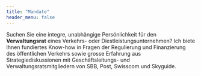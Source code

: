 ```yaml
---
title: "Mandate"
header_menu: false
---
```

Suchen Sie eine integre, unabhängige Persönlichkeit für den **Verwaltungsrat** eines Verkehrs- oder Diestleistungsunternehmen? Ich biete Ihnen fundiertes Know-how in Fragen der Regulierung und Finanzierung des öffentlichen Verkehrs sowie grosse Erfahrung aus Strategiediskussionen mit Geschäftsleitungs- und Verwaltungsratsmitgliedern von SBB, Post, Swisscom und Skyguide.
